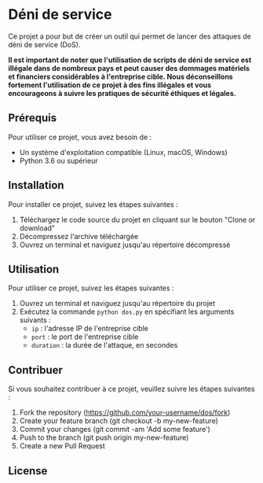 # Déni de service

Ce projet a pour but de créer un outil qui permet de lancer des attaques de déni de service (DoS).

**Il est important de noter que l'utilisation de scripts de déni de service est illégale dans de nombreux pays et peut causer des dommages matériels et financiers considérables à l'entreprise cible. Nous déconseillons fortement l'utilisation de ce projet à des fins illégales et vous encourageons à suivre les pratiques de sécurité éthiques et légales.**

## Prérequis

Pour utiliser ce projet, vous avez besoin de :

- Un système d'exploitation compatible (Linux, macOS, Windows)
- Python 3.6 ou supérieur

## Installation

Pour installer ce projet, suivez les étapes suivantes :

1. Téléchargez le code source du projet en cliquant sur le bouton "Clone or download"
2. Décompressez l'archive téléchargée
3. Ouvrez un terminal et naviguez jusqu'au répertoire décompressé

## Utilisation

Pour utiliser ce projet, suivez les étapes suivantes :

1. Ouvrez un terminal et naviguez jusqu'au répertoire du projet
2. Exécutez la commande `python dos.py` en spécifiant les arguments suivants :
   - `ip` : l'adresse IP de l'entreprise cible
   - `port` : le port de l'entreprise cible
   - `duration` : la durée de l'attaque, en secondes

## Contribuer

Si vous souhaitez contribuer à ce projet, veuillez suivre les étapes suivantes :

1. Fork the repository (https://github.com/your-username/dos/fork)
2. Create your feature branch (git checkout -b my-new-feature)
3. Commit your changes (git commit -am 'Add some feature')
4. Push to the branch (git push origin my-new-feature)
5. Create a new Pull Request

## License